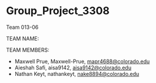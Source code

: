 # Group_Project_3308

Team 013-06

TEAM NAME:

TEAM MEMBERS:
- Maxwell Prue, Maxwell-Prue, mapr4688@colorado.edu
- Aieshah Safi, aisa9142, aisa9142@colorado.edu
- Nathan Keyt, nathankeyt, nake8894@colorado.edu
